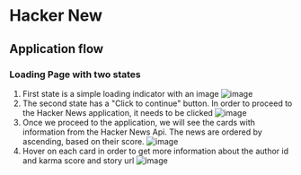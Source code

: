 # Hacker New

## Application flow
 ### Loading Page with two states
 1. First state is a simple loading indicator with an image
 ![image](https://user-images.githubusercontent.com/32268510/120148220-8c97c300-c1f0-11eb-8ff0-da829f8b0ca9.png)
 2. The second state has a "Click to continue" button. In order to proceed to the Hacker News application, it needs to be clicked
 ![image](https://user-images.githubusercontent.com/32268510/120148598-26f80680-c1f1-11eb-9db4-9b3a9ed4c1cf.png)
 3. Once we proceed to the application, we will see the cards with information from the Hacker News Api.
 The news are ordered by ascending, based on their score.
 ![image](https://user-images.githubusercontent.com/32268510/120148750-61fa3a00-c1f1-11eb-9017-d003de64045a.png)
 4. Hover on each card in order to get more information about the author id and karma score and story url
 ![image](https://user-images.githubusercontent.com/32268510/120148974-b43b5b00-c1f1-11eb-9fbc-2ed84bfbe77b.png)



